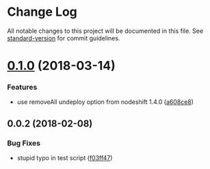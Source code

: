 # Change Log

All notable changes to this project will be documented in this file. See [standard-version](https://github.com/conventional-changelog/standard-version) for commit guidelines.

<a name="0.1.0"></a>
# [0.1.0](https://github.com/bucharest-gold/rhoaster/compare/v0.0.2...v0.1.0) (2018-03-14)


### Features

* use removeAll undeploy option from nodeshift 1.4.0 ([a608ce8](https://github.com/bucharest-gold/rhoaster/commit/a608ce8))



<a name="0.0.2"></a>
## 0.0.2 (2018-02-08)


### Bug Fixes

* stupid typo in test script ([f03ff47](https://github.com/bucharest-gold/rhoaster/commit/f03ff47))
